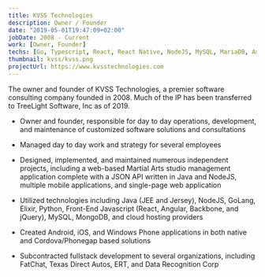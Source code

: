 ```yaml
---
title: KVSS Technologies
description: Owner / Founder
date: "2019-05-01T19:47:09+02:00"
jobDate: 2008 - Current
work: [Owner, Founder]
techs: [Go, Typescript, React, React Native, NodeJS, MySQL, MariaDB, Aurora, Docker, Kubernetes, Ansible, Segment, Stripe, Chargify, AWS, Digital Ocean]
thumbnail: kvss/kvss.png
projectUrl: https://www.kvsstechnologies.com
---
```


The owner and founder of KVSS Technologies, a premier software consulting company founded in 2008. Much of the IP has been transferred to TreeLight Software, Inc as of 2019.

- Owner and founder, responsible for day to day operations, development, and maintenance of customized software solutions and consultations

- Managed day to day work and strategy for several employees
- Designed, implemented, and maintained numerous independent projects, including a web-based Martial Arts studio management application complete with a JSON API written in Java and NodeJS, multiple mobile applications, and single-page web application

- Utilized technologies including Java (JEE and Jersey), NodeJS, GoLang, Elixir, Python, Front-End Javascript (React, Angular, Backbone, and jQuery), MySQL, MongoDB, and cloud hosting providers

- Created Android, iOS, and Windows Phone applications in both native and Cordova/Phonegap based solutions

- Subcontracted fullstack development to several organizations, including FatChat, Texas Direct Autos, ERT, and Data Recognition Corp